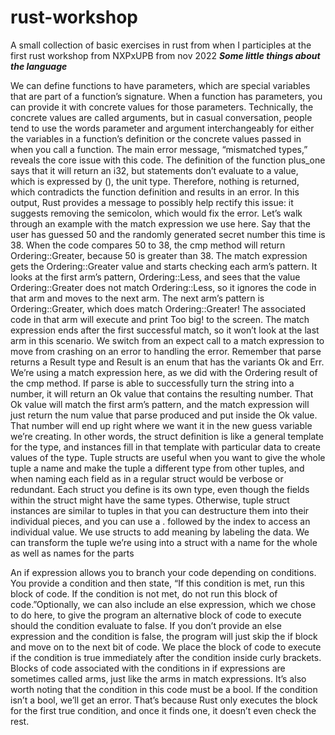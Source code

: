 # rust-workshop
A small collection of basic exercises in rust from when I participles at the first rust workshop from NXPxUPB from nov 2022
***Some little things about the language***

We can define functions to have parameters, which are special variables that are part of a function’s signature. When a function has parameters, you can provide it with concrete values for those parameters. Technically, the concrete values are called arguments, but in casual conversation, people tend to use the words parameter and argument interchangeably for either the variables in a function’s definition or the concrete values passed in when you call a function.
The main error message, “mismatched types,” reveals the core issue with this code. The definition of the function plus_one says that it will return an i32, but statements don’t evaluate to a value, which is expressed by (), the unit type. Therefore, nothing is returned, which contradicts the function definition and results in an error. In this output, Rust provides a message to possibly help rectify this issue: it suggests removing the semicolon, which would fix the error.
Let’s walk through an example with the match expression we use here. Say that the user has guessed 50 and the randomly generated secret number this time is 38. When the code compares 50 to 38, the cmp method will return Ordering::Greater, because 50 is greater than 38. The match expression gets the Ordering::Greater value and starts checking each arm’s pattern. It looks at the first arm’s pattern, Ordering::Less, and sees that the value Ordering::Greater does not match Ordering::Less, so it ignores the code in that arm and moves to the next arm. The next arm’s pattern is Ordering::Greater, which does match Ordering::Greater! The associated code in that arm will execute and print Too big! to the screen. The match expression ends after the first successful match, so it won’t look at the last arm in this scenario.
We switch from an expect call to a match expression to move from crashing on an error to handling the error. Remember that parse returns a Result type and Result is an enum that has the variants Ok and Err. We’re using a match expression here, as we did with the Ordering result of the cmp method.
If parse is able to successfully turn the string into a number, it will return an Ok value that contains the resulting number. That Ok value will match the first arm’s pattern, and the match expression will just return the num value that parse produced and put inside the Ok value. That number will end up right where we want it in the new guess variable we’re creating.
In other words, the struct definition is like a general template for the type, and instances fill in that template with particular data to create values of the type.
Tuple structs are useful when you want to give the whole tuple a name and make the tuple a different type from other tuples, and when naming each field as in a regular struct would be verbose or redundant.
Each struct you define is its own type, even though the fields within the struct might have the same types.
Otherwise, tuple struct instances are similar to tuples in that you can destructure them into their individual pieces, and you can use a . followed by the index to access an individual value.
We use structs to add meaning by labeling the data. We can transform the tuple we’re using into a struct with a name for the whole as well as names for the parts

An if expression allows you to branch your code depending on conditions. You provide a condition and then state, “If this condition is met, run this block of code. If the condition is not met, do not run this block of code.”Optionally, we can also include an else expression, which we chose to do here, to give the program an alternative block of code to execute should the condition evaluate to false. If you don’t provide an else expression and the condition is false, the program will just skip the if block and move on to the next bit of code. We place the block of code to execute if the condition is true immediately after the condition inside curly brackets. Blocks of code associated with the conditions in if expressions are sometimes called arms, just like the arms in match expressions. 
It’s also worth noting that the condition in this code must be a bool. If the condition isn’t a bool, we’ll get an error.
That’s because Rust only executes the block for the first true condition, and once it finds one, it doesn’t even check the rest.
